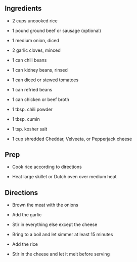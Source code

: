 # 

## Ingredients

- 2 cups uncooked rice

- 1 pound ground beef or sausage (optional)

- 1 medium onion, diced

- 2 garlic cloves, minced

- 1 can chili beans

- 1 can kidney beans, rinsed

- 1 can diced or stewed tomatoes

- 1 can refried beans

- 1 can chicken or beef broth

- 1 tbsp. chili powder

- 1 tbsp. cumin

- 1 tsp. kosher salt

- 1 cup shredded Cheddar, Velveeta, or Pepperjack cheese

## Prep

- Cook rice according to directions

- Heat large skillet or Dutch oven over medium heat

## Directions

- Brown the meat with the onions

- Add the garlic

- Stir in everything else except the cheese

- Bring to a boil and let simmer at least 15 minutes

- Add the rice

- Stir in the cheese and let it melt before serving
